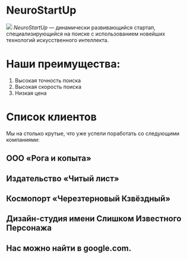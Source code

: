 # NeuroStartUp
![](https://netology-code.github.io/git-homeworks/introduction/assets/logo.png)
*NeuroStartUp* — динамически развивающийся стартап, специализирующийся на поиске с использованием новейших технологий искусственного интеллекта.
# Наши преимущества:

1. Высокая точность поиска
2. Высокая скорость поиска
3. Низкая цена

# Список клиентов

Мы на столько крутые, что уже успели поработать со следующими компаниями:

## ООО «Рога и копыта»
## Издательство «Читый лист»
## Космопорт «Черезтерновый Кзвёздный»
## Дизайн-студия имени Слишком Известного Персонажа
## Нас можно найти в google.com.